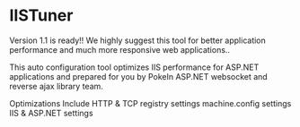# IISTuner
Version 1.1 is ready!! We highly suggest this tool for better application performance and much more responsive web applications..

This auto configuration tool optimizes IIS performance for ASP.NET applications 
and prepared for you by PokeIn ASP.NET websocket and reverse ajax library team.

Optimizations Include
HTTP & TCP registry settings
machine.config settings
IIS & ASP.NET settings
